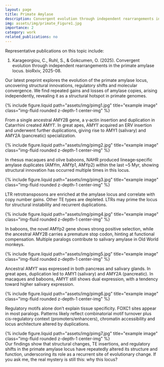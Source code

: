 ```yaml
---
layout: page
title: Primate Amylase 
description: Convergent evolution through independent rearrangements in the primate amylase locus
img: assets/img/primate_Figure1.jpg
importance: 2
category: work
related_publications: no
---
```


Representative publications on this topic include:

1. Karageorgiou, C., Ruhl, S., & Gokcumen, O. (2025). Convergent evolution through independent rearrangements in the primate amylase locus. bioRxiv, 2025-08.

Our latest preprint explores the evolution of the primate amylase locus, uncovering structural innovations, regulatory shifts and molecular convergence. We find repeated gains and losses of amylase copies, arising independently, revealing it as a structural hotspot in primate genomes.
<div class="row justify-content-center">
    <div class="col-sm-8 mt-3 mt-md-0">
        {% include figure.liquid path="assets/img/pimg1.jpg" title="example image" class="img-fluid rounded z-depth-1 center-img" %}
    </div>
</div> 

From a single ancestral AMY2B gene, a γ‐actin insertion and duplication in Catarrhini created AMY1′. In great apes, AMY1′ acquired an ERV insertion and underwent further duplications, giving rise to AMY1 (salivary) and AMY2A (pancreatic) specialization.

<div class="row justify-content-center">
    <div class="col-sm-8 mt-3 mt-md-0">
        {% include figure.liquid path="assets/img/pimg2.jpg" title="example image" class="img-fluid rounded z-depth-1 center-img" %}
    </div>
</div> 

In rhesus macaques and olive baboons, NAHR produced lineage‐specific amylase duplicates (AMYm, AMYp1, AMYp2) within the last ~5 Myr, showing structural innovation has occurred multiple times in this locus.

<div class="row justify-content-center">
    <div class="col-sm-8 mt-3 mt-md-0">
        {% include figure.liquid path="assets/img/pimg3.jpg" title="example image" class="img-fluid rounded z-depth-1 center-img" %}
    </div>
</div> 

LTR retrotransposons are enriched at the amylase locus and correlate with copy number gains. Other TE types are depleted. LTRs may prime the locus for structural instability and recurrent duplications.

<div class="row justify-content-center">
    <div class="col-sm-8 mt-3 mt-md-0">
        {% include figure.liquid path="assets/img/pimg4.jpg" title="example image" class="img-fluid rounded z-depth-1 center-img" %}
    </div>
</div> 

In baboons, the novel AMYp2 gene shows strong positive selection, while the ancestral AMY2B carries a premature stop codon, hinting at functional compensation. Multiple paralogs contribute to salivary amylase in Old World monkeys.

<div class="row justify-content-center">
    <div class="col-sm-8 mt-3 mt-md-0">
        {% include figure.liquid path="assets/img/pimg5.jpg" title="example image" class="img-fluid rounded z-depth-1 center-img" %}
    </div>
</div> 

Ancestral AMY1′ was expressed in both pancreas and salivary glands. In great apes, duplication led to AMY1 (salivary) and AMY2A (pancreatic). In macaques and baboons, AMY1′ still shows dual expression, with a tendency toward higher salivary expression.

<div class="row justify-content-center">
    <div class="col-sm-8 mt-3 mt-md-0">
        {% include figure.liquid path="assets/img/pimg6.jpg" title="example image" class="img-fluid rounded z-depth-1 center-img" %}
    </div>
</div> 

Regulatory motifs alone don’t explain tissue specificity. FOXC1 sites appear in most paralogs. Patterns likely reflect combinatorial motif turnover plus cis-regulatory context (promoters/enhancers), chromatin accessibility and locus architecture altered by duplications.

<div class="row justify-content-center">
    <div class="col-sm-8 mt-3 mt-md-0">
        {% include figure.liquid path="assets/img/pimg7.jpg" title="example image" class="img-fluid rounded z-depth-1 center-img" %}
    </div>
</div> 
Our findings show that structural changes, TE insertions, and regulatory shifts in the primate amylase locus have repeatedly altered its structure and function, underscoring its role as a recurrent site of evolutionary change. If you ask me, the real mystery is still this: why this locus?
